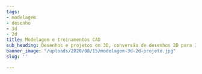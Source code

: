 ```yaml
---
tags:
- modelagem
- desenho
- 3d
- 2d
title: Modelagem e treinamentos CAD
sub_heading: Desenhos e projetos em 3D, conversão de desenhos 2D para 3D
banner_image: "/uploads/2020/08/15/modelagem-3d-2d-projeto.jpg"
slug: ''

---
```

